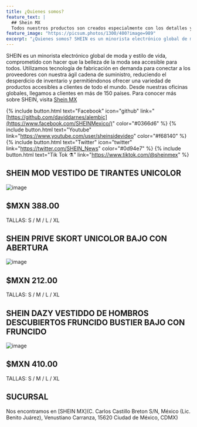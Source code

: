 ```yaml
---
title: ¿Quienes somos?
feature_text: |
  ## Shein MX
  Todos nuestros productos son creados especialmente con los detalles y el estilo en mente. Disponible en una amplia gama de estilos, colores y telas. 15% Off en tu primer pedido! Guía de Tallas. Gran Calidad y Asequible. Tienda trendy en línea. Envío gratis ahora.
feature_image: "https://picsum.photos/1300/400?image=989"
excerpt: "¿Quienes somos? SHEIN es un minorista electrónico global de moda y estilo de vida, comprometido con hacer que la belleza de la moda sea accesible para todos. Utilizamos tecnología de fabricación en demanda para conectar a los proveedores con nuestra ágil cadena de suministro, reduciendo el desperdicio de inventario y permitiéndonos ofrecer una variedad de productos accesibles a clientes de todo el mundo. Desde nuestras oficinas globales, llegamos a clientes en más de 150 países. Para conocer más sobre SHEIN, visita [Shein MX](https://www.shein.com.mx/?url_from=mxgooglebrandshein_shein04_srsa_20210130&cid=1349200220&setid=53867204813&adid=495674116709&pf=GOOGLE&gclid=EAIaIQobChMI7bmRu_PX_gIVjC2tBh05Lw8yEAAYASAAEgKuQ_D_BwE)"
---
```


SHEIN es un minorista electrónico global de moda y estilo de vida, comprometido con hacer que la belleza de la moda sea accesible para todos. Utilizamos tecnología de fabricación en demanda para conectar a los proveedores con nuestra ágil cadena de suministro, reduciendo el desperdicio de inventario y permitiéndonos ofrecer una variedad de productos accesibles a clientes de todo el mundo. Desde nuestras oficinas globales, llegamos a clientes en más de 150 países. Para conocer más sobre SHEIN, visita [Shein MX](https://www.shein.com.mx/?url_from=mxgooglebrandshein_shein04_srsa_20210130&cid=1349200220&setid=53867204813&adid=495674116709&pf=GOOGLE&gclid=EAIaIQobChMI7bmRu_PX_gIVjC2tBh05Lw8yEAAYASAAEgKuQ_D_BwE)

{% include button.html text="Facebook" icon="github" link="[https://github.com/daviddarnes/alembic](https://www.facebook.com/SHEINMexico/)" color="#0366d6" %} {% include button.html text="Youtube" link="https://www.youtube.com/user/sheinsidevideo" color="#f68140" %} {% include button.html text="Twitter" icon="twitter" link="https://twitter.com/SHEIN_News" color="#0d94e7" %} {% include button.html text="Tik Tok ⚗️" link="https://www.tiktok.com/@sheinmex" %}

## SHEIN MOD VESTIDO DE TIRANTES UNICOLOR
![image](https://github.com/Shein-MX/Shein-MX.github.io/assets/127909090/179c719e-196c-4f24-b8aa-e0d3713d98f9)

## $MXN 388.00
TALLAS: S / M / L / XL

## SHEIN PRIVE SKORT UNICOLOR BAJO CON ABERTURA
![image](https://github.com/Shein-MX/Shein-MX.github.io/assets/127909090/3571bfa0-adb6-49f7-9946-d6b5b2f92c1e)

## $MXN 212.00
TALLAS: S / M / L / XL

## SHEIN DAZY VESTIDDO DE HOMBROS DESCUBIERTOS FRUNCIDO BUSTIER BAJO CON FRUNCIDO
![image](https://github.com/Shein-MX/Shein-MX.github.io/assets/127909090/4dbf5493-679d-47e7-8826-3bc43f3f9f50)

## $MXN 410.00
TALLAS: S / M / L / XL

 



## SUCURSAL


Nos encontramos en [SHEIN MX](C. Carlos Castillo Breton S/N, México (Lic. Benito Juárez), Venustiano Carranza, 15620 Ciudad de México, CDMX)
